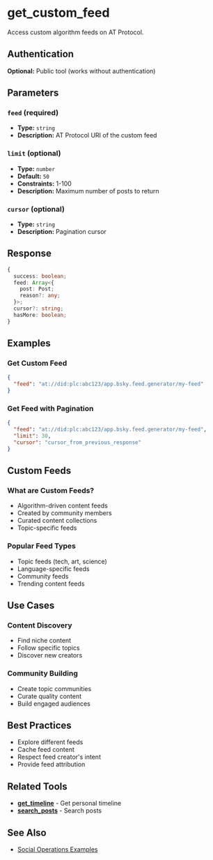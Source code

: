 # get_custom_feed

Access custom algorithm feeds on AT Protocol.

## Authentication

**Optional:** Public tool (works without authentication)

## Parameters

### `feed` (required)
- **Type:** `string`
- **Description:** AT Protocol URI of the custom feed

### `limit` (optional)
- **Type:** `number`
- **Default:** `50`
- **Constraints:** 1-100
- **Description:** Maximum number of posts to return

### `cursor` (optional)
- **Type:** `string`
- **Description:** Pagination cursor

## Response

```typescript
{
  success: boolean;
  feed: Array<{
    post: Post;
    reason?: any;
  }>;
  cursor?: string;
  hasMore: boolean;
}
```

## Examples

### Get Custom Feed

```json
{
  "feed": "at://did:plc:abc123/app.bsky.feed.generator/my-feed"
}
```

### Get Feed with Pagination

```json
{
  "feed": "at://did:plc:abc123/app.bsky.feed.generator/my-feed",
  "limit": 30,
  "cursor": "cursor_from_previous_response"
}
```

## Custom Feeds

### What are Custom Feeds?
- Algorithm-driven content feeds
- Created by community members
- Curated content collections
- Topic-specific feeds

### Popular Feed Types
- Topic feeds (tech, art, science)
- Language-specific feeds
- Community feeds
- Trending content feeds

## Use Cases

### Content Discovery
- Find niche content
- Follow specific topics
- Discover new creators

### Community Building
- Create topic communities
- Curate quality content
- Build engaged audiences

## Best Practices

- Explore different feeds
- Cache feed content
- Respect feed creator's intent
- Provide feed attribution

## Related Tools

- **[get_timeline](./get-timeline.md)** - Get personal timeline
- **[search_posts](./search-posts.md)** - Search posts

## See Also

- [Social Operations Examples](../../examples/social-operations.md)

